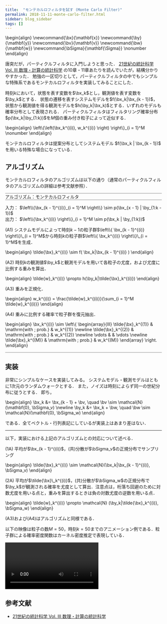 ```yaml
---
title:  "モンテカルロフィルタを試す (Monte Carlo Filter)"
permalink: 2018-11-11-monte-carlo-filter.html
sidebar: blog_sidebar
tags: []
---
```


\begin{align}
\newcommand{\bx}{\mathbf{x}}
\newcommand{\by}{\mathbf{y}}
\newcommand{\bv}{\mathbf{v}}
\newcommand{\bw}{\mathbf{w}}
\newcommand{\bSigma}{\mathbf{\Sigma}} \nonumber
\end{align}

唐突だが，パーティクルフィルタに入門しようと思った．
[21世紀の統計科学 Vol. III 数理・計算の統計科学](http://park.itc.u-tokyo.ac.jp/atstat/jss75shunen/Vol3.pdf)
の10章・11章あたりを読んでいたが，結構分かりやすかった．
勉強の一区切りとして，パーティクルフィルタの中でもシンプルな特殊系であるモンテカルロフィルタを実装してみることにした．

時刻$k$において，状態を表す変数を$\bx_k$とし，観測値を表す変数を$\by_k$とする．
状態の遷移を表すシステムモデルを$f(\bx_k|\bx_{k - 1})$，状態から観測値を得る観測モデルを$h(\by_k|\bx_k)$とする．いずれのモデルも確率分布として表現される．
パーティクルフィルタはフィルタリング確率分布$p(\bx_k|\by_{1:k})$を$M$個の重み付き粒子によって近似する．

\begin{align}
    \left\\{\left(\bx_k^{(i)}, w_k^{(i)} \right) \right\\}_{i = 1}^M \nonumber
\end{align}

モンテカルロフィルタは提案分布としてシステムモデル
$f(\bx_k | \bx_{k - 1})$
を用いる特殊な場合になっている．

## アルゴリズム

モンテカルロフィルタのアルゴリズムは以下の通り（通常のパーティクルフィルタのアルゴリズムの詳細は参考文献参照）．
<div style="border-bottom: 1px solid gray;"></div>
アルゴリズム：モンテカルロフィルタ
<div style="border-bottom: 1px solid gray;"></div>

入力：
$\left\\{\bx_{k - 1}^{(i)}_{i = 1}^M \right\\} \sim p(\bx_{x - 1} | \by_{1:k - 1})$  
出力：
$\left\\{\bx_k^{(i)} \right\\}_{i = 1}^M \sim p(\bx_k | \by_{1:k})$  

(A1) システムモデルによって時刻$k - 1$の粒子群$\left\\{ \bx_{k - 1}^{(i)} \right\\}\_{i = 1}^M$から時刻$k$の粒子群$\left\\{ \bx_k^{(i)} \right\\}\_{i = 1}^M$を生成．

\begin{align}
    \tilde{\bx}\_k^{(i)} \sim f( \bx_k|\bx_{k - 1}^{(i)} )
\end{align}

(A2) 時刻$k$の観測値$\by_k$と観測モデルを用いて各粒子の尤度，および尤度に比例する重みを算出．

\begin{align}
    \tilde{w}_k^{(i)} \propto h(\by_k|\tilde{\bx}_k^{(i)})
\end{align}

(A3) 重みを正規化．

\begin{align}
    w_k^{(i)} = \frac{\tilde{w}\_k^{(i)}}{\sum_{i = 1}^M \tilde{w}_k^{(i)}}
\end{align}

(A4) 重みに比例する確率で粒子群を復元抽出．

\begin{align}
    \bx_k^{(i)} \sim
    \left\\{ \begin{array}{lll}
        \tilde{\bx}_k^{(1)} & \mathrm{with \; prob.} & w_k^{(1)} \newline
        \tilde{\bx}_k^{(2)} & \mathrm{with \; prob.} & w_k^{(2)} \newline
        \vdots & & \vdots \newline
        \tilde{\bx}_k^{(M)} & \mathrm{with \; prob.} & w_k^{(M)}
    \end{array} \right.
\end{align}

<div style="border-bottom: 1px solid gray;"></div>

## 実装

非常にシンプルなケースを実装してみる。
システムモデル・観測モデルはともに1次元のランダムウォークとする．
また，ノイズは時刻によらず同一の世紀分布に従うとする．
即ち，

\begin{align}
    \bx\_k &= \bx\_{k - 1} + \bv, \quad \bv \sim \mathcal{N}(\mathbf{0}, \bSigma_v) \newline
    \by_k &= \bx_k + \bw, \quad \bw \sim \mathcal{N}(\mathbf{0}, \bSigma_w)
\end{align}

である．全てベクトル・行列表記にしているが実装上はあまり差はない．

---

以下，実装における上記のアルゴリズムとの対応について述べる．

(1A) 平均が$\bx_{k - 1}^{(i)}$，(共)分散が$\bSigma_v$の正規分布でサンプリング

\begin{align}
    \tilde{\bx}\_k^{(i)} \sim \mathcal{N}(\bx_k|\bx_{k - 1}^{(i)}, \bSigma_v)
\end{align}

(2A) 平均が$\tilde{\bx}\_k^{(i)}$，(共)分散が$\bSigma_w$の正規分布で$\by_k$が観測される確率を尤度として算出．注意点は，桁落ち回避のために対数尤度を用いる点と，重みを算出するときは負の対数尤度の逆数を用いる点．

\begin{align}
    \tilde{w}_k^{(i)} \propto \mathcal{N} (\by_k|\tilde{\bx}_k^{(i)}, \bSigma_w)
\end{align}

(A3)および(A4)はアルゴリズムと同様である．

以下の映像は粒子の数$M = 50$，時刻$k = 50$までのアニメーション例である．粒子群による確率密度関数はカーネル密度推定で表現している．

<video controls>
    <source src="data/2018-11-11-monte-carlo-filter/monte_carlo_filter_example.mp4" type="video/mp4">
</video>

## 参考文献

* [21世紀の統計科学 Vol. III 数理・計算の統計科学](http://park.itc.u-tokyo.ac.jp/atstat/jss75shunen/Vol3.pdf)

